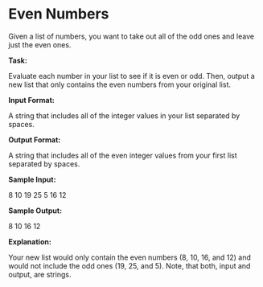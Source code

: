 
# Even Numbers

Given a list of numbers, you want to take out all of the odd ones and leave just the even ones. 

**Task:**

Evaluate each number in your list to see if it is even or odd. Then, output a new list that only contains the even numbers from your original list. 

**Input Format:**

A string that includes all of the integer values in your list separated by spaces. 

**Output Format:**

A string that includes all of the even integer values from your first list separated by spaces. 

**Sample Input:**

8 10 19 25 5 16 12 

**Sample Output:**

8 10 16 12

**Explanation:**
  
Your new list would only contain the even numbers (8, 10, 16, and 12) and would not include the odd ones (19, 25, and 5). Note, that both, input and output, are strings.